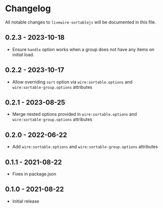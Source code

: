 # Changelog

All notable changes to `livewire-sortablejs` will be documented in this file.

## 0.2.3 - 2023-10-18

- Ensure `handle` option works when a group does not have any items on initial load.

## 0.2.2 - 2023-10-17

- Allow overriding `sort` option via `wire:sortable.options` and `wire:sortable-group.options` attributes

## 0.2.1 - 2023-08-25

- Merge nested options provided in `wire:sortable.options` and `wire:sortable-group.options` attributes

## 0.2.0 - 2022-06-22

- Add `wire:sortable.options` and `wire:sortable-group.options` attributes

## 0.1.1 - 2021-08-22

- Fixes in package.json

## 0.1.0 - 2021-08-22

- Initial release
